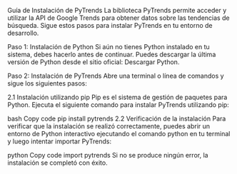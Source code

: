 Guía de Instalación de PyTrends
La biblioteca PyTrends permite acceder y utilizar la API de Google Trends para obtener datos sobre las tendencias de búsqueda. Sigue estos pasos para instalar PyTrends en tu entorno de desarrollo.

Paso 1: Instalación de Python
Si aún no tienes Python instalado en tu sistema, debes hacerlo antes de continuar. Puedes descargar la última versión de Python desde el sitio oficial: Descargar Python.

Paso 2: Instalación de PyTrends
Abre una terminal o línea de comandos y sigue los siguientes pasos:

2.1 Instalación utilizando pip
Pip es el sistema de gestión de paquetes para Python. Ejecuta el siguiente comando para instalar PyTrends utilizando pip:

bash
Copy code
pip install pytrends
2.2 Verificación de la instalación
Para verificar que la instalación se realizó correctamente, puedes abrir un entorno de Python interactivo ejecutando el comando python en tu terminal y luego intentar importar PyTrends:

python
Copy code
import pytrends
Si no se produce ningún error, la instalación se completó con éxito.

